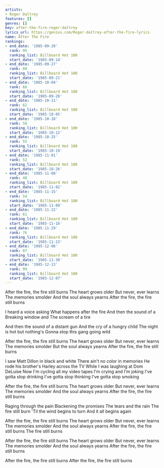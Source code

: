 ```yaml
---
artists:
- Roger Daltrey
features: []
genres: []
key: after-the-fire-roger-daltrey
lyrics_url: https://genius.com/Roger-daltrey-after-the-fire-lyrics
name: After The Fire
rankings:
- end_date: '1985-09-20'
  rank: 95
  ranking_list: Billboard Hot 100
  start_date: '1985-09-14'
- end_date: '1985-09-27'
  rank: 80
  ranking_list: Billboard Hot 100
  start_date: '1985-09-21'
- end_date: '1985-10-04'
  rank: 68
  ranking_list: Billboard Hot 100
  start_date: '1985-09-28'
- end_date: '1985-10-11'
  rank: 62
  ranking_list: Billboard Hot 100
  start_date: '1985-10-05'
- end_date: '1985-10-18'
  rank: 58
  ranking_list: Billboard Hot 100
  start_date: '1985-10-12'
- end_date: '1985-10-25'
  rank: 55
  ranking_list: Billboard Hot 100
  start_date: '1985-10-19'
- end_date: '1985-11-01'
  rank: 52
  ranking_list: Billboard Hot 100
  start_date: '1985-10-26'
- end_date: '1985-11-08'
  rank: 48
  ranking_list: Billboard Hot 100
  start_date: '1985-11-02'
- end_date: '1985-11-15'
  rank: 54
  ranking_list: Billboard Hot 100
  start_date: '1985-11-09'
- end_date: '1985-11-22'
  rank: 61
  ranking_list: Billboard Hot 100
  start_date: '1985-11-16'
- end_date: '1985-11-29'
  rank: 76
  ranking_list: Billboard Hot 100
  start_date: '1985-11-23'
- end_date: '1985-12-06'
  rank: 87
  ranking_list: Billboard Hot 100
  start_date: '1985-11-30'
- end_date: '1985-12-13'
  rank: 99
  ranking_list: Billboard Hot 100
  start_date: '1985-12-07'
---
```

After the fire, the fire still burns
The heart grows older
But never, ever learns
The memories smolder
And the soul always yearns
After the fire, the fire still burns

I heard a voice asking
What happens after the fire
And then the sound of a
Breaking window and
The scream of a tire

And then the sound of a distant gun
And the cry of a hungry child
The night is hot but nothing's
Gonna stop this gang going wild

After the fire, the fire still burns
The heart grows older
But never, ever learns
The memories smolder
But the soul always yearns
After the fire, the fire still burns

I saw Matt Dillon in black and white
There ain't no color in memories
He rode his brother's Harley across the TV
While I was laughing at Dom DeLuise
Now I'm cycling all my video tapes
I'm crying and I'm joking
I've gotta stop drinking
I've gotta stop thinking
I've gotta stop smoking

After the fire, the fire still burns
The heart grows older
But never, ever learns
The memories smolder
And the soul always yearns
After the fire, the fire still burns

Raging through the pain
Blackening the promises
The tears and the rain
The fire still burn
'Til the wind begins to turn
And it all begins again

After the fire, the fire still burns
The heart grows older
But never, ever learns
The memories smolder
And the soul always yearns
After the fire, the fire still burns
The fire still burns

After the fire, the fire still burns
The heart grows older
But never, ever learns
The memories smolder
And the soul always yearns
After the fire, the fire still burns

After the fire, the fire still burns
After the fire, the fire still burns
